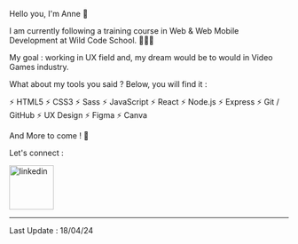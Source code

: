 <p>Hello you, I'm Anne 🦊 <p/>

<p>I am currently following a training course in Web & Web Mobile Development at Wild Code School. 👩🏼‍💻<p/>
<p>My goal : working in UX field and, my dream would be to would in Video Games industry.</p>

What about my tools you said ? Below, you will find it : 

⚡️ HTML5
⚡️ CSS3
⚡️ Sass
⚡️ JavaScript
⚡️ React
⚡️ Node.js
⚡️ Express
⚡️ Git / GitHub
⚡️ UX Design
⚡️ Figma 
⚡️ Canva

<p> And More to come ! 🚀 <p/>

Let's connect :

<p>
  <a href="https://www.linkedin.com/in/anne-damien-491327142"> 
  <img alt="linkedin" title="Linkedin" src="https://custom-icon-badges.demolab.com/badge/Anne-blue.svg?logo=linkedin" width=80px/>
  </a>
</p>

----------------------
Last Update : 18/04/24
